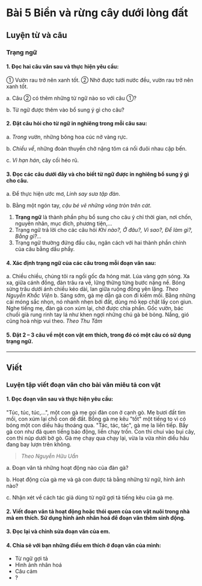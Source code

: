 # Bài 5 Biển và rừng cây dưới lòng đất

## Luyện từ và câu

### Trạng ngữ

#### 1.  Đọc hai câu văn sau và thực hiện yêu cầu:
① Vườn rau trở nên xanh tốt.
② Nhờ được tưới nước đều, vườn rau trở nên xanh tốt.

a. Câu ② có thêm những từ ngữ nào so với câu ①?

b. Từ ngữ được thêm vào bổ sung ý gì cho câu?

#### 2.  Đặt câu hỏi cho từ ngữ in nghiêng trong mỗi câu sau:
a. *Trong vườn*, những bông hoa cúc nở vàng rực.

b. *Chiều về*, những đoàn thuyền chở nặng tôm cá nối đuôi nhau cập bến.

c. *Vì hạn hán*, cây cối héo rũ.

#### 3.  Đọc các câu dưới đây và cho biết từ ngữ được in nghiêng bổ sung ý gì cho câu.
a. Để thực hiện ước mơ, *Linh say sưa tập đàn*.

b. Bằng một ngón tay, *cậu bé vẽ những vòng tròn trên cát*.

1.  **Trạng ngữ** là thành phần phụ bổ sung cho câu ý chỉ thời gian, nơi chốn, nguyên nhân, mục đích, phương tiện,...
2.  Trạng ngữ trả lời cho các câu hỏi *Khi nào?, Ở đâu?, Vì sao?, Để làm gì?, Bằng gì?...*
3.  Trạng ngữ thường đứng đầu câu, ngăn cách với hai thành phần chính của câu bằng dấu phẩy.

#### 4.  Xác định trạng ngữ của các câu trong mỗi đoạn văn sau:
a. Chiều chiều, chúng tôi ra ngồi gốc đa hóng mát. Lúa vàng gợn sóng. Xa xa, giữa cánh đồng, đàn trâu ra về, lững thững từng bước nặng nề. Bóng sừng trâu dưới ánh chiều kéo dài, lan giữa ruộng đồng yên lặng.
    *Theo Nguyễn Khắc Viện*
b. Sáng sớm, gà mẹ dẫn gà con đi kiếm mồi. Bằng những cái móng sắc nhọn, nó nhanh nhẹn bới đất, dùng mỏ kẹp chặt lấy con giun. Nghe tiếng mẹ, đàn gà con xúm lại, chờ được chia phần. Gốc vườn, bác chuối già rung rinh tay lá như khen ngợi những chú gà bé bỏng. Nắng, gió cũng hoà nhịp vui theo.
    *Theo Thu Tâm*

#### 5.  Đặt 2 – 3 câu về một con vật em thích, trong đó có một câu có sử dụng trạng ngữ.

---

## Viết

### Luyện tập viết đoạn văn cho bài văn miêu tả con vật

#### 1.  Đọc đoạn văn sau và thực hiện yêu cầu:
"Túc, túc, túc,...", một con gà mẹ gọi đàn con ở cạnh gò. Mẹ bươi đất tìm mồi, con xúm lại chỗ con dế đất. Bỗng gà mẹ kêu "tốt" một tiếng to vì có bóng một con diều hâu thoáng qua. "Tác, tác, tác", gà mẹ la liền tiếp. Bầy gà con như đã quen tiếng báo động, liền chạy trốn. Con thì chui vào bụi cây, con thì núp dưới bờ gò. Gà mẹ chạy qua chạy lại, vừa la vừa nhìn diều hâu đang bay lượn trên không.
> *Theo Nguyễn Hữu Uẩn*

a. Đoạn văn tả những hoạt động nào của đàn gà?

b. Hoạt động của gà mẹ và gà con được tả bằng những từ ngữ, hình ảnh nào?

c. Nhận xét về cách tác giả dùng từ ngữ gợi tả tiếng kêu của gà mẹ.

#### 2.  Viết đoạn văn tả hoạt động hoặc thói quen của con vật nuôi trong nhà mà em thích. Sử dụng hình ảnh nhân hoá để đoạn văn thêm sinh động.

#### 3.  Đọc lại và chỉnh sửa đoạn văn của em.

#### 4.  Chia sẻ với bạn những điều em thích ở đoạn văn của mình:
*   Từ ngữ gợi tả
*   Hình ảnh nhân hoá
*   Câu cảm
*   ?
